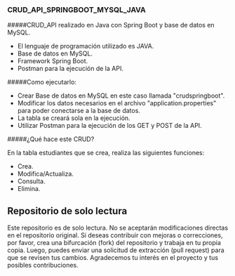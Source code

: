 ### CRUD_API_SPRINGBOOT_MYSQL_JAVA

#####CRUD_API realizado en Java con Spring Boot y base de datos en MySQL.

- El lenguaje de programación utilizado es JAVA.
- Base de datos en MySQL.
- Framework Spring Boot.
- Postman para la ejecución de la API.

#####Como ejecutarlo:

- Crear Base de datos en MySQL en este caso llamada "crudspringboot".
- Modificar los datos necesarios en el archivo "application.properties" para poder conectarse a la base de datos.
- La tabla se creará sola en la ejecución.
- Utilizar Postman para la ejecución de los GET y POST de la API.

#####¿Qué hace este CRUD?

En la tabla estudiantes que se crea, realiza las siguientes funciones:

- Crea.
- Modifica/Actualiza.
- Consulta.
- Elimina.

## Repositorio de solo lectura

Este repositorio es de solo lectura. No se aceptarán modificaciones directas en el repositorio original. Si deseas contribuir con mejoras o correcciones, por favor, crea una bifurcación (fork) del repositorio y trabaja en tu propia copia. Luego, puedes enviar una solicitud de extracción (pull request) para que se revisen tus cambios. Agradecemos tu interés en el proyecto y tus posibles contribuciones.
